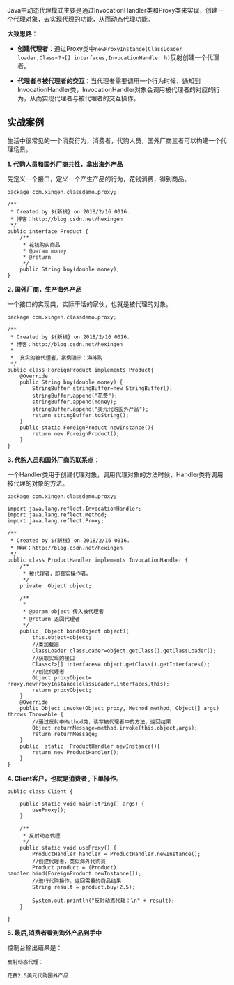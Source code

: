 
Java中动态代理模式主要是通过InvocationHandler类和Proxy类来实现，创建一个代理对象，去实现代理的功能，从而动态代理功能。

**大致思路**：

- **创建代理者**：通过Proxy类中`newProxyInstance(ClassLoader loader,Class<?>[] interfaces,InvocationHandler h)`反射创建一个代理者。

- **代理者与被代理者的交互**：当代理者需要调用一个行为时候，通知到InvocationHandler类，InvocationHandler对象会调用被代理者的对应的行为，从而实现代理者与被代理者的交互操作。



**实战案例**
---
生活中很常见的一个消费行为，消费者，代购人员，国外厂商三者可以构建一个代理场景。


**1. 代购人员和国外厂商共性，拿出海外产品**

先定义一个接口，定义一个产生产品的行为，花钱消费，得到商品。
```
package com.xingen.classdemo.proxy;

/**
 * Created by ${新根} on 2018/2/16 0016.
 * 博客：http://blog.csdn.net/hexingen
 */
public interface Product {
    /**
     * 花钱购买商品
     * @param money
     * @return
     */
    public String buy(double money);
}
```
**2. 国外厂商，生产海外产品**

一个接口的实现类，实际干活的家伙，也就是被代理的对象。

```
package com.xingen.classdemo.proxy;

/**
 * Created by ${新根} on 2018/2/16 0016.
 * 博客：http://blog.csdn.net/hexingen
 *
 *  真实的被代理者，案例演示：海外购
 */
public class ForeignProduct implements Product{
    @Override
    public String buy(double money) {
        StringBuffer stringBuffer=new StringBuffer();
        stringBuffer.append("花费");
        stringBuffer.append(money);
        stringBuffer.append("美元代购国外产品");
        return stringBuffer.toString();
    }
    public static ForeignProduct newInstance(){
        return new ForeignProduct();
    }
}
```

**3. 代购人员和国外厂商的联系点**：

一个Handler类用于创建代理对象，调用代理对象的方法时候，Handler类将调用被代理的对象的方法。


```
package com.xingen.classdemo.proxy;

import java.lang.reflect.InvocationHandler;
import java.lang.reflect.Method;
import java.lang.reflect.Proxy;

/**
 * Created by ${新根} on 2018/2/16 0016.
 * 博客：http://blog.csdn.net/hexingen
 */
public class ProductHandler implements InvocationHandler {
    /**
     * 被代理者，即真实操作者。
     */
    private  Object object;

    /**
     *
     * @param object 传入被代理者
     * @return 返回代理者
     */
    public  Object bind(Object object){
        this.object=object;
        //类加载器
        ClassLoader classLoader=object.getClass().getClassLoader();
        //获取实现的接口
        Class<?>[] interfaces= object.getClass().getInterfaces();
        //创建代理者
        Object proxyObject= Proxy.newProxyInstance(classLoader,interfaces,this);
        return proxyObject;
    }
    @Override
    public Object invoke(Object proxy, Method method, Object[] args) throws Throwable {
        //通过反射中Method类，读写被代理者中的方法，返回结果
        Object returnMessage=method.invoke(this.object,args);
        return returnMessage;
    }
    public  static  ProductHandler newInstance(){
        return new ProductHandler();
    }
}
```

**4. Client客户，也就是消费者 , 下单操作**。
```
public class Client {

    public static void main(String[] args) {
        useProxy();
    }
    
    /**
     * 反射动态代理
     */
    public static void useProxy() {
        ProductHandler handler = ProductHandler.newInstance();
        //创建代理者，类似海外代购员
        Product product = (Product) handler.bind(ForeignProduct.newInstance());
        //进行代购操作，返回需要的商品结果
        String result = product.buy(2.5);
        
        System.out.println("反射动态代理：\n" + result);
    }
    
}
```

**5. 最后,消费者看到海外产品到手中**

控制台输出结果是：

```
反射动态代理：

花费2.5美元代购国外产品

```


